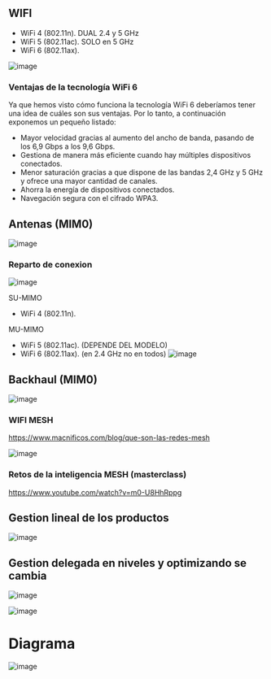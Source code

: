 ## WIFI
- WiFi 4 (802.11n).
DUAL 2.4 y 5 GHz
- WiFi 5 (802.11ac).
SOLO en 5 GHz
- WiFi 6 (802.11ax).
  
![image](https://github.com/PARTIDOSSR/SERVICIOS_SR/assets/156792027/637fbd42-0b91-4deb-806b-f4b81e2b0f91)

### Ventajas de la tecnología WiFi 6
Ya que hemos visto cómo funciona la tecnología WiFi 6 deberíamos tener una idea de cuáles son sus ventajas. Por lo tanto, a continuación exponemos un pequeño listado:

- Mayor velocidad gracias al aumento del ancho de banda, pasando de los 6,9 Gbps a los 9,6 Gbps.
- Gestiona de manera más eficiente cuando hay múltiples dispositivos conectados.
- Menor saturación gracias a que dispone de las bandas 2,4 GHz y 5 GHz y ofrece una mayor cantidad de canales.
- Ahorra la energía de dispositivos conectados.
- Navegación segura con el cifrado WPA3.

## Antenas (MIM0)

![image](https://github.com/PARTIDOSSR/SERVICIOS_SR/assets/156792027/7cd49194-7851-4ddd-a917-c8758964ab06)
### Reparto de conexion 
![image](https://github.com/PARTIDOSSR/SERVICIOS_SR/assets/156792027/b0472239-3299-43e9-8555-9e1b223dae1d)

SU-MIMO
- WiFi 4 (802.11n).

MU-MIMO
- WiFi 5 (802.11ac). (DEPENDE DEL MODELO)
- WiFi 6 (802.11ax). (en 2.4 GHz no en todos)
![image](https://github.com/PARTIDOSSR/SERVICIOS_SR/assets/156792027/987bebc5-4f5f-4ccf-a14b-8cf23b1228d8)


## Backhaul (MIM0)
![image](https://github.com/PARTIDOSSR/SERVICIOS_SR/assets/156792027/0246e48c-7ccc-4f45-8c14-96ae03b1278b)


### WIFI MESH

https://www.macnificos.com/blog/que-son-las-redes-mesh

![image](https://github.com/PARTIDOSSR/SERVICIOS_SR/assets/156792027/dd4f80be-2273-47e3-88e1-4ec10fe0948a)


### Retos de la inteligencia MESH (masterclass)

https://www.youtube.com/watch?v=m0-U8HhRppg

## Gestion lineal de los productos

![image](https://github.com/PARTIDOSSR/SERVICIOS_SR/assets/156792027/c63410c2-c82c-4f7a-8f77-f56ccad83a78)

## Gestion delegada en niveles y optimizando se cambia

![image](https://github.com/PARTIDOSSR/SERVICIOS_SR/assets/156792027/834e3cc0-8b21-44d1-9ce0-7a7854758796)


![image](https://github.com/PARTIDOSSR/SERVICIOS_SR/assets/156792027/b64c093a-4a19-4440-b084-e76c729d1e12)


# Diagrama

![image](https://github.com/PARTIDOSSR/SERVICIOS_SR/assets/156792027/ce646e62-f367-49f8-8a15-a06f9651c172)
